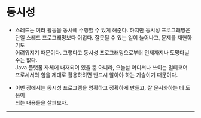 # 동시성

- 스레드는 여러 활동을 동시에 수행할 수 있게 해준다. 하지만 동시성 프로그래밍은  
  단일 스레드 프로그래밍보다 어렵다. 잘못될 수 있는 일이 늘어나고, 문제를 재현하기도  
  어려워지기 때문이다. 그렇다고 동시성 프로그래밍으로부터 언제까지나 도망다닐 수는 없다.  
  Java 플랫폼 자체에 내재되어 있을 뿐 아니라, 오늘날 어디서나 쓰이는 멀티코어  
  프로세서의 힘을 제대로 활용하려면 반드시 알아야 하는 기술이기 때문이다.

- 이번 장에서는 동시성 프로그램을 명확하고 정확하게 만들고, 잘 문서화하는 데 도움이  
  되는 내용들을 살펴보자.

---

